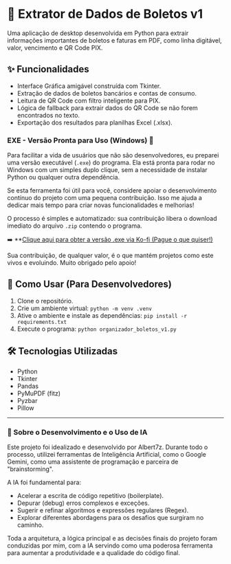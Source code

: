 # 🧾 Extrator de Dados de Boletos v1
Uma aplicação de desktop desenvolvida em Python para extrair informações importantes de boletos e faturas em PDF, como linha digitável, valor, vencimento e QR Code PIX.

## ✨ Funcionalidades

- Interface Gráfica amigável construída com Tkinter.
- Extração de dados de boletos bancários e contas de consumo.
- Leitura de QR Code com filtro inteligente para PIX.
- Lógica de fallback para extrair dados do QR Code se não forem encontrados no texto.
- Exportação dos resultados para planilhas Excel (.xlsx).



###  EXE - Versão Pronta para Uso (Windows) 🚀

Para facilitar a vida de usuários que não são desenvolvedores, eu preparei uma versão executável (`.exe`) do programa. Ela está pronta para rodar no Windows com um simples duplo clique, sem a necessidade de instalar Python ou qualquer outra dependência.

Se esta ferramenta foi útil para você, considere apoiar o desenvolvimento contínuo do projeto com uma pequena contribuição. Isso me ajuda a dedicar mais tempo para criar novas funcionalidades e melhorias!

O processo é simples e automatizado: sua contribuição libera o download imediato do arquivo `.zip` contendo o programa.

➡️ **[Clique aqui para obter a versão .exe via Ko-fi (Pague o que quiser!)](https://ko-fi.com/s/98332f2457)

Sua contribuição, de qualquer valor, é o que mantém projetos como este vivos e evoluindo. Muito obrigado pelo apoio!


## 🚀 Como Usar (Para Desenvolvedores)

1. Clone o repositório.
2. Crie um ambiente virtual: `python -m venv .venv`
3. Ative o ambiente e instale as dependências: `pip install -r requirements.txt`
4. Execute o programa: `python organizador_boletos_v1.py`




## 🛠️ Tecnologias Utilizadas

- Python
- Tkinter
- Pandas
- PyMuPDF (fitz)
- Pyzbar
- Pillow

---

### 🤖 Sobre o Desenvolvimento e o Uso de IA

Este projeto foi idealizado e desenvolvido por Albert7z. Durante todo o processo, utilizei ferramentas de Inteligência Artificial, como o Google Gemini, como uma assistente de programação e parceira de "brainstorming".

A IA foi fundamental para:
* Acelerar a escrita de código repetitivo (boilerplate).
* Depurar (debug) erros complexos e exceções.
* Sugerir e refinar algoritmos e expressões regulares (Regex).
* Explorar diferentes abordagens para os desafios que surgiram no caminho.

Toda a arquitetura, a lógica principal e as decisões finais do projeto foram conduzidas por mim, com a IA servindo como uma poderosa ferramenta para aumentar a produtividade e a qualidade do código final.
